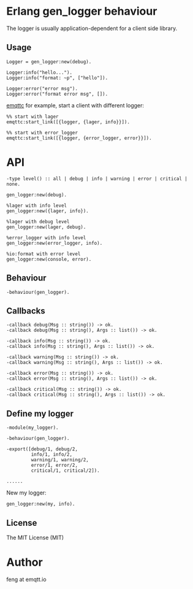 # Erlang gen_logger behaviour

The logger is usually application-dependent for a client side library.

## Usage

```
Logger = gen_logger:new(debug).

Logger:info("hello...").
Logger:info("format: ~p", ["hello"]).

Logger:error("error msg").
Logger:error("format error msg", []).
```

[emqttc](https://github.com/emqtt/emqttc) for example, start a client with different logger:

```
%% start with lager
emqttc:start_link([{logger, {lager, info}}]).

%% start with error_logger
emqttc:start_link([{logger, {error_logger, error}}]).
```

# API 

```
-type level() :: all | debug | info | warning | error | critical | none.

gen_logger:new(debug).

%lager with info level
gen_logger:new({lager, info}).

%lager with debug level
gen_logger:new(lager, debug).

%error_logger with info level
gen_logger:new(error_logger, info).

%io:format with error level
gen_logger:new(console, error).
```

## Behaviour

```
-behaviour(gen_logger).
```

## Callbacks

```
-callback debug(Msg :: string()) -> ok. 
-callback debug(Msg :: string(), Args :: list()) -> ok. 

-callback info(Msg :: string()) -> ok. 
-callback info(Msg :: string(), Args :: list()) -> ok. 

-callback warning(Msg :: string()) -> ok. 
-callback warning(Msg :: string(), Args :: list()) -> ok. 

-callback error(Msg :: string()) -> ok. 
-callback error(Msg :: string(), Args :: list()) -> ok. 

-callback critical(Msg :: string()) -> ok. 
-callback critical(Msg :: string(), Args :: list()) -> ok. 
```

## Define my logger

```
-module(my_logger).

-behaviour(gen_logger).

-export([debug/1, debug/2,
         info/1, info/2,
         warning/1, warning/2,
         error/1, error/2,
         critical/1, critical/2]).

......
```

New my logger:

```
gen_logger:new(my, info).
```

## License

The MIT License (MIT)

# Author

feng at emqtt.io

